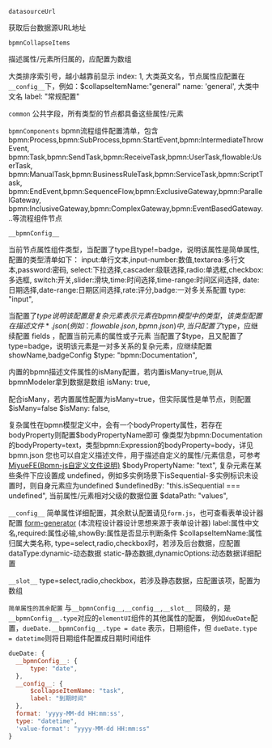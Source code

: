 [](http://118.190.100.3:8081/zjmzxfzhl/upload/complexDemo.mp4)

`datasourceUrl`

获取后台数据源URL地址



`bpmnCollapseItems`

描述属性/元素所归属的，应配置为数组

大类排序索引号，越小越靠前显示
index: 1,
大类英文名，节点属性应配置在 `__config__`下，例如：$collapseItemName:"general"
name: 'general',
大类中文名
label: "常规配置"



`common`
公共字段，所有类型的节点都具备这些属性/元素



`bpmnComponents`
bpmn流程组件配置清单，包含 
bpmn:Process,bpmn:SubProcess,bpmn:StartEvent,bpmn:IntermediateThrowEvent,
bpmn:Task,bpmn:SendTask,bpmn:ReceiveTask,bpmn:UserTask,flowable:UserTask,
bpmn:ManualTask,bpmn:BusinessRuleTask,bpmn:ServiceTask,bpmn:ScriptTask,
bpmn:EndEvent,bpmn:SequenceFlow,bpmn:ExclusiveGateway,bpmn:ParallelGateway,
bpmn:InclusiveGateway,bpmn:ComplexGateway,bpmn:EventBasedGateway...等流程组件节点



`__bpmnConfig__`

当前节点属性组件类型，当配置了type且type!=badge，说明该属性是简单属性,
配置的类型清单如下：
input:单行文本,input-number:数值,textarea:多行文本,password:密码,
select:下拉选择,cascader:级联选择,radio:单选框,checkbox:多选框,
switch:开关,slider:滑块,time:时间选择,time-range:时间区间选择,
date:日期选择,date-range:日期区间选择,rate:评分,badge:一对多关系配置
type: "input",

当配置了$type说明该配置是复杂元素
表示元素在bpmn模型中的类型，该类型配置在描述文件*.json(例如：flowable.json,bpmn.json)中,
当只配置了$type，应继续配置 fields ，配置当前元素的属性或子元素
当配置了$type，且又配置了 type=badge，说明该元素是一对多关系的复杂元素，应继续配置showName,badgeConfig
$type: "bpmn:Documentation", 

内置的bpmn描述文件属性的isMany配置，若内置isMany=true,则从bpmnModeler拿到数据是数组
isMany: true, 

配合isMany，若内置属性配置为isMany=true，但实际属性是单节点，则配置$isMany=false
$isMany: false,

复杂属性在bpmn模型定义中，会有一个bodyProperty属性，若存在bodyProperty则配置$bodyPropertyName即可
像类型为bpmn:Documentation的bodyProperty=text，类型bpmn:Expression的bodyProperty=body，详见bpmn.json
您也可以自定义描述文件，用于描述自定义的属性/元素信息，可参考 [MiyueFE(Bpmn-js自定义文件说明)](https://juejin.cn/post/6912331982701592590)
$bodyPropertyName: "text",
复杂元素在某些条件下应设置成 undefined，例如多实例场景下isSequential-多实例标识未设置时，则自身元素应为undefined
$undefinedBy: "this.isSequential === undefined",
当前属性/元素相对父级的数据位置
$dataPath: "values",



`__config__`
简单属性详细配置，其余默认配置请见`form.js`，也可查看表单设计器配置 [form-generator](https://gitee.com/mrhj/form-generator) (本流程设计器设计思想来源于表单设计器)
label:属性中文名,required:属性必输,showBy:属性是否显示判断条件
$collapseItemName:属性归属大类名称,
type=select,radio,checkbox时，若涉及后台数据，应配置 dataType:dynamic-动态数据 static-静态数据,dynamicOptions:动态数据详细配置



`__slot__`
type=select,radio,checkbox，若涉及静态数据，应配置该项，配置为数组



`简单属性的其余配置`
与`__bpmnConfig__`,`__config__`,`__slot__ `同级的，是`__bpmnConfig__.type`对应的`elementUI`组件的其他属性的配置，
例如`dueDate`配置，`dueDate.__bpmnConfig__.type = date` 表示，日期组件，但 `dueDate.type = datetime`则将日期组件配置成日期时间组件

```js
dueDate: {
  __bpmnConfig__: {
      type: "date",
  },
  __config__: {
      $collapseItemName: "task",
      label: "到期时间"
  },
  format: 'yyyy-MM-dd HH:mm:ss',
  type: "datetime",
  'value-format': "yyyy-MM-dd HH:mm:ss"
}
```